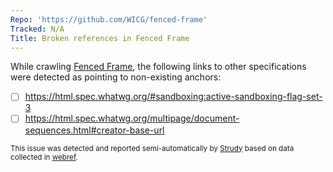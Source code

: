 ```yaml
---
Repo: 'https://github.com/WICG/fenced-frame'
Tracked: N/A
Title: Broken references in Fenced Frame
---
```


While crawling [Fenced Frame](https://wicg.github.io/fenced-frame/), the following links to other specifications were detected as pointing to non-existing anchors:
* [ ] https://html.spec.whatwg.org/#sandboxing:active-sandboxing-flag-set-3
* [ ] https://html.spec.whatwg.org/multipage/document-sequences.html#creator-base-url

<sub>This issue was detected and reported semi-automatically by [Strudy](https://github.com/w3c/strudy/) based on data collected in [webref](https://github.com/w3c/webref/).</sub>
